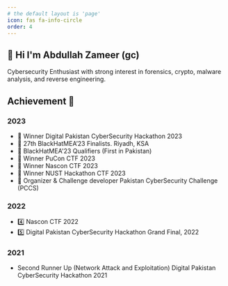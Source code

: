 ```yaml
---
# the default layout is 'page'
icon: fas fa-info-circle
order: 4
---
```


## 👋 Hi I'm Abdullah Zameer (gc)

Cybersecurity Enthusiast with strong interest in forensics, crypto, malware analysis, and reverse engineering. 

## Achievement 👑 
  ### 2023
  - 🥇 Winner Digital Pakistan CyberSecurity Hackathon 2023
  - 🏴 27th BlackHatMEA’23 Finalists. Riyadh, KSA
  - 🥇 BlackHatMEA'23 Qualifiers (First in Pakistan)
  - 🥇 Winner PuCon CTF 2023
  - 🥇 Winner Nascon CTF 2023
  - 🥇 Winner NUST Hackathon CTF 2023
  - 🔨 Organizer & Challenge developer Pakistan CyberSecurity Challenge (PCCS)
  ### 2022
  - 4️⃣ Nascon CTF 2022
  - 5️⃣ Digital Pakistan CyberSecurity Hackathon Grand Final, 2022
  ### 2021
  - Second Runner Up (Network Attack and Exploitation) Digital Pakistan CyberSecurity Hackathon 2021
